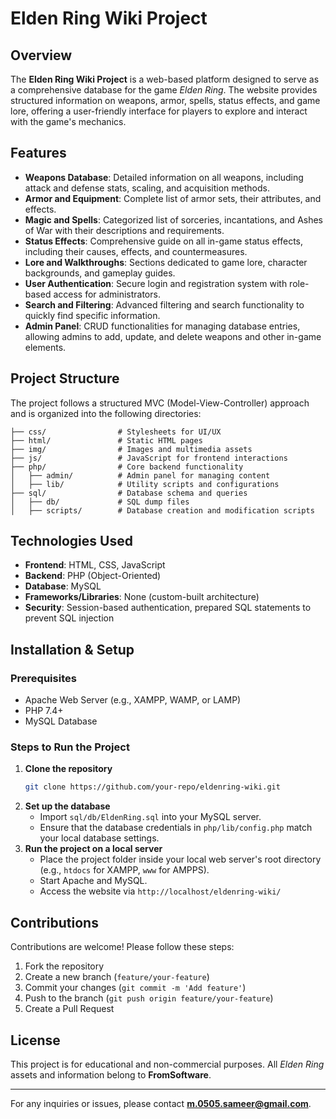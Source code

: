 # Elden Ring Wiki Project

## Overview

The **Elden Ring Wiki Project** is a web-based platform designed to serve as a comprehensive database for the game *Elden Ring*. The website provides structured information on weapons, armor, spells, status effects, and game lore, offering a user-friendly interface for players to explore and interact with the game's mechanics.

## Features

- **Weapons Database**: Detailed information on all weapons, including attack and defense stats, scaling, and acquisition methods.
- **Armor and Equipment**: Complete list of armor sets, their attributes, and effects.
- **Magic and Spells**: Categorized list of sorceries, incantations, and Ashes of War with their descriptions and requirements.
- **Status Effects**: Comprehensive guide on all in-game status effects, including their causes, effects, and countermeasures.
- **Lore and Walkthroughs**: Sections dedicated to game lore, character backgrounds, and gameplay guides.
- **User Authentication**: Secure login and registration system with role-based access for administrators.
- **Search and Filtering**: Advanced filtering and search functionality to quickly find specific information.
- **Admin Panel**: CRUD functionalities for managing database entries, allowing admins to add, update, and delete weapons and other in-game elements.

## Project Structure

The project follows a structured MVC (Model-View-Controller) approach and is organized into the following directories:

```
├── css/                # Stylesheets for UI/UX
├── html/               # Static HTML pages
├── img/                # Images and multimedia assets
├── js/                 # JavaScript for frontend interactions
├── php/                # Core backend functionality
│   ├── admin/          # Admin panel for managing content
│   ├── lib/            # Utility scripts and configurations
├── sql/                # Database schema and queries
│   ├── db/             # SQL dump files
│   ├── scripts/        # Database creation and modification scripts
```

## Technologies Used

- **Frontend**: HTML, CSS, JavaScript
- **Backend**: PHP (Object-Oriented)
- **Database**: MySQL
- **Frameworks/Libraries**: None (custom-built architecture)
- **Security**: Session-based authentication, prepared SQL statements to prevent SQL injection

## Installation & Setup

### Prerequisites

- Apache Web Server (e.g., XAMPP, WAMP, or LAMP)
- PHP 7.4+
- MySQL Database

### Steps to Run the Project

1. **Clone the repository**
   ```sh
   git clone https://github.com/your-repo/eldenring-wiki.git
   ```
2. **Set up the database**
   - Import `sql/db/EldenRing.sql` into your MySQL server.
   - Ensure that the database credentials in `php/lib/config.php` match your local database settings.
3. **Run the project on a local server**
   - Place the project folder inside your local web server's root directory (e.g., `htdocs` for XAMPP, `www` for AMPPS).
   - Start Apache and MySQL.
   - Access the website via `http://localhost/eldenring-wiki/`

## Contributions

Contributions are welcome! Please follow these steps:

1. Fork the repository
2. Create a new branch (`feature/your-feature`)
3. Commit your changes (`git commit -m 'Add feature'`)
4. Push to the branch (`git push origin feature/your-feature`)
5. Create a Pull Request

## License

This project is for educational and non-commercial purposes. All *Elden Ring* assets and information belong to **FromSoftware**.

---

For any inquiries or issues, please contact **[m.0505.sameer@gmail.com](mailto\:m.0505.sameer@gmail.com)**.

